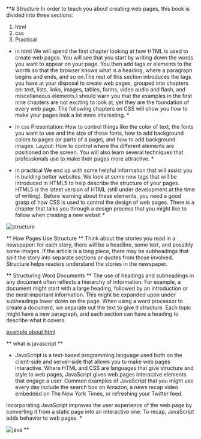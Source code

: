 **# Structure
In order to teach you about creating web pages, 
this book is divided into three sections:
1. html 
2. css
3. Practical

* in html We will spend the first chapter looking at how HTML is used to 
create web pages. You will see that you start by writing down the words
you want to appear on your page. You then add tags or elements to the
words so that the browser knows what is a heading, where a paragraph 
begins and ends, and so on.The rest of this section introduces the
tags you have at your disposal to create web pages, grouped into chapters on: 
text, lists, links, images, tables, forms, video audio and flash, and 
miscellaneous elements.I should warn you that the examples in the first nine 
chapters are not exciting to look at, yet they are the foundation of 
every web page. The following chapters on CSS will show you how to make
 your pages look a lot more interesting. *

 * in css Presentation: How to control things like the color of text, the 
fonts you want to use and the size of those fonts, how to add background 
colors to pages (or parts of a page), and how to add background images.
Layout: How to control where the different elements are positioned on the screen.
You will also learn several techniques that professionals use to make 
their pages more attractive. *

* in practical We end up with some helpful information that will assist you in 
building better websites. We look at some new tags that will be introduced in
HTML5 to help describe the structure of your pages. HTML5 is the latest 
version of HTML (still under development at the time of writing). Before 
learning about these elements, you need a good grasp of how CSS is used to 
control the design of web pages. There is a chapter that talks you through
a design process that you might like to follow when creating a new websit *

![structure](https://i.ytimg.com/vi/90kC1YLNF3U/maxresdefault.jpg)

** How Pages Use Structure **
Think about the stories you read in a newspaper: for each 
story, there will be a headline, some text, and possibly some 
images. If the article is a long piece, there may be subheadings 
that split the story into separate sections or quotes from those 
involved. Structure helps readers understand the stories in the 
newspaper.

** Structuring Word Documents **
The use of headings and subheadings in any document 
often reflects a hierarchy of information. For example, a 
document might start with a large heading, followed by 
an introduction or the most important information.
This might be expanded upon under subheadings lower down 
on the page. When using a word processor to create a document, 
we separate out the text to give it structure. Each topic might 
have a new paragraph, and each section can have a heading to 
describe what it covers.

[example obout html](https://www.w3schools.com/html/html_examples.asp)

** what is javascript ** 
* JavaScript is a text-based programming language used both on the client-side and server-side that allows you to make web pages interactive. Where HTML and CSS are languages that give structure and style to web pages, JavaScript gives web pages interactive elements that engage a user. Common examples of JavaScript that you might use every day include the search box on Amazon, a news recap video embedded on The New York Times, or refreshing your Twitter feed.  

Incorporating JavaScript improves the user experience of the web page by converting it from a static page into an interactive one. To recap, JavaScript adds behavior to web pages. *

![java](https://encrypted-tbn0.gstatic.com/images?q=tbn:ANd9GcTtR_xYLkLJxSCnSLyamdkBVJHgD6SXglCu6g&usqp=CAU)
**
